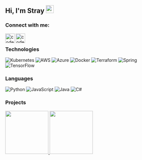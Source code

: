 <!--
**StraysWonderland/StraysWonderland** is a ✨ _special_ ✨ repository because its `README.md` (this file) appears on your GitHub profile.
--->
## Hi, I'm Stray <img src="https://media.giphy.com/media/hvRJCLFzcasrR4ia7z/giphy.gif" width="25px">


### Connect with me:
<!---
[![](https://img.shields.io/badge/-xing-000?&logo=xing)](https://www.xing.com/profile/Cagri_Tasci2/cv)
[![](https://img.shields.io/badge/-linkedin-000?&logo=linkedin)](http://www.linkedin.com/in/cagri-tasci-97b3b1167)

--->

[<img align="left" alt="codeSTACKr | LinkedIn" height="30px" src="https://img.shields.io/badge/-linkedin-000?&logo=linkedin" />][linkedin]
[<img align="left" alt="codeSTACKr | Xing" height="30px" src="https://img.shields.io/badge/-xing-000?&logo=xing" />][xing]

<br />

[linkedin]: http://www.linkedin.com/in/cagri-tasci-97b3b1167
[xing]: https://www.xing.com/profile/Cagri_Tasci2/cv

### Technologies
![Kubernetes](https://img.shields.io/badge/-Kubernetes-000?&logo=Kubernetes)
![AWS](https://img.shields.io/badge/-AWS-000?&logo=Amazon-AWS&logoColor=F90)
![Azure](https://img.shields.io/badge/-Azure-000?&logo=Microsoft-Azure&logoColor=08F)
![Docker](https://img.shields.io/badge/-Docker-000?&logo=Docker)
![Terraform](https://img.shields.io/badge/-Terraform-000?&logo=Terraform)
![Spring](https://img.shields.io/badge/-Spring-000?&logo=Spring)
![TensorFlow](https://img.shields.io/badge/-TensorFlow-000?&logo=TensorFlow)

### Languages

![Python](https://img.shields.io/badge/-Python-000?&logo=Python)
![JavaScript](https://img.shields.io/badge/-JavaScript-000?&logo=JavaScript)
![Java](https://img.shields.io/badge/Java-000?&logo=java)
![C#](https://img.shields.io/badge/-Csharp-000?&logo=Csharp)



### Projects


<!----
[![](https://img.shields.io/badge/-🧬%20My%20Website-000)](https://github.com/adamalston/v2)
[![](https://img.shields.io/badge/-🦠%20COVID‑19%20Dashboard-000)](https://github.com/adamalston/COVID-19-Dashboard)
[![](https://img.shields.io/badge/-📝%20Summarizer-000)](https://github.com/adamalston/Summarizer)
[![](https://img.shields.io/badge/-🔬%20Overwatch-000)](https://github.com/adamalston/overwatch)
[![](https://img.shields.io/badge/-🛰%20KubeSat-000)](https://github.com/adamalston/kubesat)
[![](https://img.shields.io/badge/-🔊%20Voice%20Poker-000)](https://github.com/adamalston/Poker)
[![](https://img.shields.io/badge/-🗺%20PokémonGo%20Map-000)](https://github.com/adamalston/PokemonGo-Map)
--->

<!-- Also feel free to update second URL to any URL -->
<a href="https://github.com/anuraghazra/github-readme-stats">
<img height="137px" src="https://github-readme-stats.vercel.app/api?username=strayswonderland&count_private=true&show_icons=true&theme=dracula&&hide_title=true&hide_border=true&line_height=21" />
</a>
<a href="https://github.com/anuraghazra/github-readme-stats">
<img height="137px" src="https://github-readme-stats.vercel.app/api/top-langs/?username=strayswonderland&layout=compact&theme=dracula&hide_title=true&hide_border=true&line_height=21" />
</a>


